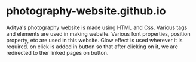 # photography-website.github.io

Aditya's photography website is made using HTML and Css.
Various tags and elements are used in making website.
Various font properties, position property, etc are used in this website.
Glow effect is used wherever it is required.
on click is added in button so that after clicking on it, we are redirected to ther linked pages on button.


